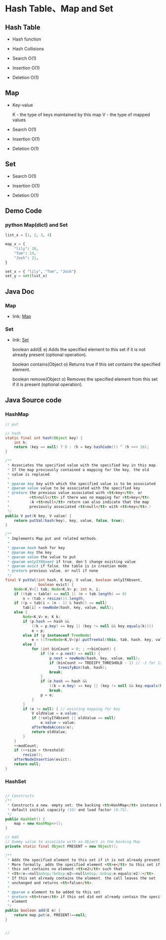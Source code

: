 # Hash Table、Map and Set

## Hash Table

- Hash function

- Hash Collisions

- Search
O(1)

- Insertion
O(1)

- Deletion
O(1)


## Map

- Key-value


    K - the type of keys maintained by this map
    V - the type of mapped values

- Search
O(1)

- Insertion
O(1)

- Deletion
O(1)



## Set

- Search
O(1)

- Insertion
O(1)

- Deletion
O(1)




## Demo Code

### python Map(dict) and Set
```python
list_x = [1, 2, 3, 4]

map_x = {
    "lily": 18,
    "Tom": 14,
    "Josh": 21,
}

set_x = { "lily", "Tom", "Josh"}
set_y = set(list_x)

```


## Java Doc

### Map

- link: [Map](https://docs.oracle.com/en/java/javase/12/docs/api/java.base/java/util/Map.html)



### Set

- link: [Set](https://docs.oracle.com/en/java/javase/12/docs/api/java.base/java/util/Set.html)


    boolean	add​(E e)	Adds the specified element to this set if it is not already present (optional operation).
    
    boolean	contains​(Object o)	Returns true if this set contains the specified element.
    
    boolean	remove​(Object o)	Removes the specified element from this set if it is present (optional operation).
    


## Java Source code

### HashMap
```java
// put

// hash
static final int hash(Object key) {
    int h;
    return (key == null) ? 0 : (h = key.hashCode()) ^ (h >>> 16);
}

/**
 * Associates the specified value with the specified key in this map.
 * If the map previously contained a mapping for the key, the old
 * value is replaced.
 *
 * @param key key with which the specified value is to be associated
 * @param value value to be associated with the specified key
 * @return the previous value associated with <tt>key</tt>, or
 *         <tt>null</tt> if there was no mapping for <tt>key</tt>.
 *         (A <tt>null</tt> return can also indicate that the map
 *         previously associated <tt>null</tt> with <tt>key</tt>.)
 */
public V put(K key, V value) {
    return putVal(hash(key), key, value, false, true);
}

/**
 * Implements Map.put and related methods.
 *
 * @param hash hash for key
 * @param key the key
 * @param value the value to put
 * @param onlyIfAbsent if true, don't change existing value
 * @param evict if false, the table is in creation mode.
 * @return previous value, or null if none
 */
final V putVal(int hash, K key, V value, boolean onlyIfAbsent,
               boolean evict) {
    Node<K,V>[] tab; Node<K,V> p; int n, i;
    if ((tab = table) == null || (n = tab.length) == 0)
        n = (tab = resize()).length;
    if ((p = tab[i = (n - 1) & hash]) == null)
        tab[i] = newNode(hash, key, value, null);
    else {
        Node<K,V> e; K k;
        if (p.hash == hash &&
            ((k = p.key) == key || (key != null && key.equals(k))))
            e = p;
        else if (p instanceof TreeNode)
            e = ((TreeNode<K,V>)p).putTreeVal(this, tab, hash, key, value);
        else {
            for (int binCount = 0; ; ++binCount) {
                if ((e = p.next) == null) {
                    p.next = newNode(hash, key, value, null);
                    if (binCount >= TREEIFY_THRESHOLD - 1) // -1 for 1st
                        treeifyBin(tab, hash);
                    break;
                }
                if (e.hash == hash &&
                    ((k = e.key) == key || (key != null && key.equals(k))))
                    break;
                p = e;
            }
        }
        if (e != null) { // existing mapping for key
            V oldValue = e.value;
            if (!onlyIfAbsent || oldValue == null)
                e.value = value;
            afterNodeAccess(e);
            return oldValue;
        }
    }
    ++modCount;
    if (++size > threshold)
        resize();
    afterNodeInsertion(evict);
    return null;
}


```




### HashSet
```java

// Constructs
/**
 * Constructs a new, empty set; the backing <tt>HashMap</tt> instance has
 * default initial capacity (16) and load factor (0.75).
 */
public HashSet() {
    map = new HashMap<>();
}

// Add
// Dummy value to associate with an Object in the backing Map
private static final Object PRESENT = new Object();

/**
 * Adds the specified element to this set if it is not already present.
 * More formally, adds the specified element <tt>e</tt> to this set if
 * this set contains no element <tt>e2</tt> such that
 * <tt>(e==null&nbsp;?&nbsp;e2==null&nbsp;:&nbsp;e.equals(e2))</tt>.
 * If this set already contains the element, the call leaves the set
 * unchanged and returns <tt>false</tt>.
 *
 * @param e element to be added to this set
 * @return <tt>true</tt> if this set did not already contain the specified
 * element
 */
public boolean add(E e) {
    return map.put(e, PRESENT)==null;
}


// 

```

